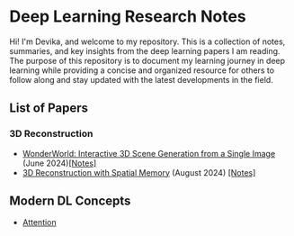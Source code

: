 # Deep Learning Research Notes

Hi! I'm Devika, and welcome to my repository. This is a collection of notes, summaries, and key insights from the deep learning papers I am reading. The purpose of this repository is to document my learning journey in deep learning while providing a concise and organized resource for others to follow along and stay updated with the latest developments in the field.

## List of Papers

### 3D Reconstruction
- [WonderWorld: Interactive 3D Scene Generation from a Single Image](https://arxiv.org/pdf/2406.09394) (June 2024)[[Notes]](./Paper%20Readings/wonder_world.md)
- [3D Reconstruction with Spatial Memory](https://arxiv.org/pdf/2408.16061) (August 2024) [[Notes]](./Paper%20Readings/spann_3R.md)



## Modern DL Concepts
 - [Attention](./Modern%20DL%20Concepts/attention.md)